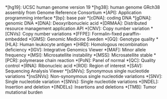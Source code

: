*[hg19]: UCSC human genome version 19
*[hg38]: human genome GRch38 assembly from Genome Reference Consortium
*[API]: Application programming interface
*[bp]: base pair
*[cDNA]: coding DNA
*[gDNA]: genomic DNA
*[DNA]: Deoxyribonucleic acid
*[DRMAA]: Distributed resource management application API
*[CNV]: Copy number variation
*[CNVs]: Copy number variations
*[FFPE]: Formalin-fixed paraffin-embedded
*[GMS]: Genomic Medicine Sweden
*[GQ]: Genotype quality
*[HLA]: Human leukocyte antigen
*[HRD]: Homologous recombination deficiency
*[IGV]: Integrative Genomics Viewer
*[MAF]: Minor allele frequency
*[MSI]: Microsatellite instability
*[MSS]: Microsatellite stable 
*[PCR]: polymerase chain reaction
*[PoN]: Panel of normal
*[QC]: Quality control
*[RNA]: Ribonucleic acid
*[ROI]: Region of interest
*[SAV]: Sequencing Analysis Viewer
*[sSNVs]: Synonymous single nucleotide variations
*[nsSNVs]: Non-synonymous single nucleotide variations
*[SNV]: Single nucleotide variation
*[SNVs]: Single nucleotide variations
*[INDEL]: Insertion and deletion
*[INDELs]: Insertions and deletions
*[TMB]: Tumor mutational burden
